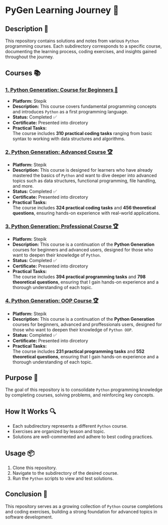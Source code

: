 # PyGen Learning Journey 🚀

## Description 📝

This repository contains solutions and notes from various `Python` programming courses.
Each subdirectory corresponds to a specific course, documenting the learning process, coding exercises, and insights gained throughout the journey.

## Courses 📚

### [1. Python Generation: Course for Beginners 🐍](https://github.com/malikinss/PyGen/tree/main/PyGen%20for%20Beginners)

-   **Platform:** Stepik
-   **Description:** This course covers fundamental programming concepts and introduces `Python` as a first programming language.
-   **Status:** Completed ✅
-   **Certificate:** Presented into dircetory
-   **Practical Tasks:**  
    The course includes **310 practical coding tasks** ranging from basic syntax to working with data structures and algorithms.

### [2. Python Generation: Advanced Course 🏆](https://github.com/malikinss/PyGen/tree/main/PyGen%20for%20Advanced)

-   **Platform:** Stepik
-   **Description:** This course is designed for learners who have already mastered the basics of `Python` and want to dive deeper into advanced topics such as data structures, functional programming, file handling, and more.
-   **Status:** Completed ✅
-   **Certificate:** Presented into dircetory
-   **Practical Tasks:**  
    The course includes **324 practical coding tasks** and **456 theoretical questions**, ensuring hands-on experience with real-world applications.

### [3. Python Generation: Professional Course 🏆](https://github.com/malikinss/PyGen/tree/main/PyGen%20for%20Professionals)

-   **Platform:** Stepik
-   **Description:** This course is a continuation of the **Python Generation** courses for beginners and advanced users, designed for those who want to deepen their knowledge of `Python`.
-   **Status:** Completed ✅
-   **Certificate:** Presented into dircetory
-   **Practical Tasks:**  
    The course includes **394 practical programming tasks** and **798 theoretical questions**, ensuring that I gain hands-on experience and a thorough understanding of each topic.

### [4. Python Generation: OOP Course 🏆](https://github.com/malikinss/PyGen/tree/main/PyGen%20for%20Professionals)

-   **Platform:** Stepik
-   **Description:** This course is a continuation of the **Python Generation** courses for beginners, advanced and proffessionals users, designed for those who want to deepen their knowledge of `Python OOP`.
-   **Status:** Completed ✅
-   **Certificate:** Presented into dircetory
-   **Practical Tasks:**  
    The course includes **231 practical programming tasks** and **552 theoretical questions**, ensuring that I gain hands-on experience and a thorough understanding of each topic.

## Purpose 🎯

The goal of this repository is to consolidate `Python` programming knowledge by completing courses, solving problems, and reinforcing key concepts.

## How It Works 🔍

-   Each subdirectory represents a different `Python` course.
-   Exercises are organized by lesson and topic.
-   Solutions are well-commented and adhere to best coding practices.

## Usage 📦

1. Clone this repository.
2. Navigate to the subdirectory of the desired course.
3. Run the `Python` scripts to view and test solutions.

## Conclusion 🚀

This repository serves as a growing collection of `Python` course completions and coding exercises, building a strong foundation for advanced topics in software development.
